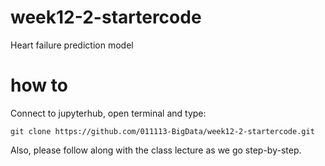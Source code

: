 # week12-2-startercode
Heart failure prediction model

# how to
Connect to jupyterhub, open terminal and type:

```
git clone https://github.com/011113-BigData/week12-2-startercode.git
```

Also, please follow along with the class lecture as we go step-by-step.
